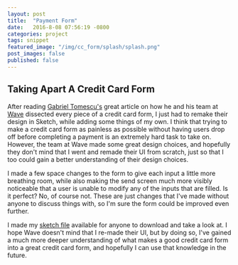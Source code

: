 ```yaml
---
layout: post
title:  "Payment Form"
date:   2016-8-08 07:56:19 -0800
categories: project
tags: snippet
featured_image: "/img/cc_form/splash/splash.png"
post_images: false
published: false
---
```

## Taking Apart A Credit Card Form

After reading [Gabriel Tomescu's](https://blog.marvelapp.com/the-anatomy-of-a-credit-card-form-2/?utm_source=Marvel+Email+Updates&utm_campaign=ca48357c2a-Weekly_roundup_The_Anatomy_of_a_Credit_C8_2_2016&utm_medium=email&utm_term=0_f0c2e2c157-ca48357c2a-427588773) great article on how he and his team at [Wave](https://www.waveapps.com/) dissected every piece of a credit card form, I just had to remake their design in Sketch, while adding some things of my own.  I think that trying to make a credit card form as painless as possible without having users drop off before completing a payment is an extremely hard task to take on.  However, the team at Wave made some great design choices, and hopefully they don't mind that I went and remade their UI from scratch, just so that I too could gain a better understanding of their design choices.

I made a few space changes to the form to give each input a little more breathing room, while also making the send screen much more visibly noticeable that a user is unable to modify any of the inputs that are filled.  Is it perfect?  No, of course not.  These are just changes that I've made without anyone to discuss things with, so I'm sure the form could be improved even further.

I made my [sketch file](https://www.dropbox.com/s/nn6zmsv33m3ss8s/CC%20Input%20Form.sketch?dl=0) available for anyone to download and take a look at.  I hope Wave doesn't mind that I re-made their UI, but by doing so, I've gained a much more deeper understanding of what makes a good credit card form into a great credit card form, and hopefully I can use that knowledge in the future.
